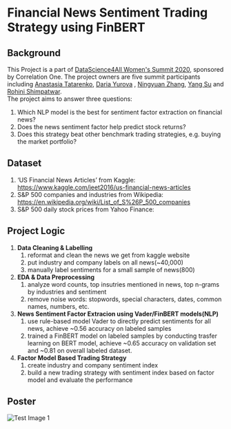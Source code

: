 
# Financial News Sentiment Trading Strategy using FinBERT
## Background
This Project is a part of [DataScience4All Women's Summit 2020](https://www.correlation-one.com/ds4a), sponsored by Correlation One. The project owners are five summit participants including [Anastasia Tatarenko](https://www.linkedin.com/in/anastasia-tatarenko-mfe-quant/), [Daria Yurova](https://www.linkedin.com/in/dariayurova/) , [Ningyuan Zhang](https://www.linkedin.com/in/ningyuan-yvonne-zhang-b92b76132/), [Yang Su](https://www.linkedin.com/in/yang-su-1a5b8040/) and [Rohini Shimpatwar](https://www.linkedin.com/in/rohinishimpatwar/). <br />
The project aims to answer three questions: 
1. Which NLP model is the best for sentiment factor extraction on financial news? 
2. Does the news sentiment factor help predict stock returns? 
3. Does this strategy beat other benchmark trading strategies, e.g. buying the market portfolio?

## Dataset
1. ‘US Financial News Articles’ from Kaggle: https://www.kaggle.com/jeet2016/us-financial-news-articles
2. S&P 500 companies and industries from Wikipedia: https://en.wikipedia.org/wiki/List_of_S%26P_500_companies
3. S&P 500 daily stock prices from Yahoo Finance:

## Project Logic

1. __Data Cleaning & Labelling__<br />
    1) reformat and clean the news we get from kaggle website  <br />
    2) put industry and company labels on all news(~40,000)  <br />
    3) manually label sentiments for a small sample of news(800)
2. __EDA & Data Preprocessing__ <br /> 
    1) analyze word counts, top insutries mentioned in news, top n-grams by industries and sentiment
    2) remove noise words: stopwords, special characters, dates, common names, numbers, etc.
3. __News Sentiment Factor Extracion using Vader/FinBERT models(NLP)__  <br />
    1) use rule-based model Vader to directly predict sentiments for all news, achieve ~0.56 accuracy on labeled samples  <br />
    2) trained a FinBERT model on labeled samples by conducting trasfer learning on BERT model, achieve ~0.65 accuracy on validation set and ~0.81 on overall labeled dataset.
4. __Factor Model Based Trading Strategy__ <br />
    1) create industry and company sentiment index
    2) build a new trading strategy with sentiment index based on factor model and evaluate the performance

## Poster
![Test Image 1](https://github.com/rohinishimpatwar/The-NLP-News-Sentiment-Trading-Strategy/blob/master/Images/DS4A_NLP_POSTER.png)

